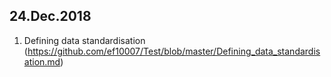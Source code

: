## 24.Dec.2018

1. Defining data standardisation (https://github.com/ef10007/Test/blob/master/Defining_data_standardisation.md)
